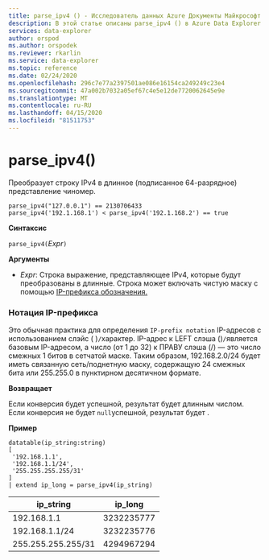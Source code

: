 ```yaml
---
title: parse_ipv4 () - Исследователь данных Azure Документы Майкрософт
description: В этой статье описаны parse_ipv4 () в Azure Data Explorer.
services: data-explorer
author: orspod
ms.author: orspodek
ms.reviewer: rkarlin
ms.service: data-explorer
ms.topic: reference
ms.date: 02/24/2020
ms.openlocfilehash: 296c7e77a2397501ae086e16154ca249249c23e4
ms.sourcegitcommit: 47a002b7032a05ef67c4e5e12de7720062645e9e
ms.translationtype: MT
ms.contentlocale: ru-RU
ms.lasthandoff: 04/15/2020
ms.locfileid: "81511753"
---
```

# <a name="parse_ipv4"></a>parse_ipv4()

Преобразует строку IPv4 в длинное (подписанное 64-разрядное) представление чиномер.

```kusto
parse_ipv4("127.0.0.1") == 2130706433
parse_ipv4('192.1.168.1') < parse_ipv4('192.1.168.2') == true
```

**Синтаксис**

`parse_ipv4(`*Expr*`)`

**Аргументы**

* *Expr*: Строка выражение, представляющее IPv4, которые будут преобразованы в длинные. Строка может включать чистую маску с помощью [IP-префикса обозначения.](#ip-prefix-notation)

### <a name="ip-prefix-notation"></a>Нотация IP-префикса

Это обычная практика для определения `IP-prefix notation` IP-адресов с использованием слэйс ( )`/`характер.
IP-адрес к LEFT слэша ()`/`является базовым IP-адресом, а число (от 1 до 32) к ПРАВУ слэша (/) — это число смежных 1 битов в сетчатой маске. Таким образом, 192.168.2.0/24 будет иметь связанную сеть/поднетную маску, содержащую 24 смежных бита или 255.255.0 в пунктирном десятичном формате.

**Возвращает**

Если конверсия будет успешной, результат будет длинным числом.
Если конверсия не будет `null`успешной, результат будет .
 
**Пример**

```kusto
datatable(ip_string:string)
[
 '192.168.1.1',
 '192.168.1.1/24',
 '255.255.255.255/31'
]
| extend ip_long = parse_ipv4(ip_string)
```

|ip_string|ip_long|
|---|---|
|192.168.1.1|3232235777|
|192.168.1.1/24|3232235776|
|255.255.255.255/31|4294967294|